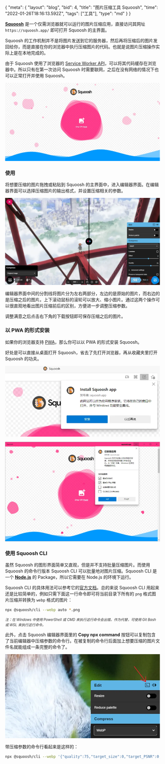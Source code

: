 <route>
{
  "meta": {
    "layout": "blog",
    "bid": 4,
    "title": "图片压缩工具 Squoosh",
    "time": "2022-01-26T18:16:13.592Z",
    "tags": ["工具"],
    "type": "md"
  }
}
</route>


**[Squoosh](https://squoosh.app/)** 是一个仅需浏览器就可以运行的图片压缩应用，直接访问其网址 `https://squoosh.app/` 即可打开 Squoosh 的主界面。

Squoosh 的工作机制并不是将图片发送到它的服务器，然后再将压缩后的图片发回给你，而是直接在你的浏览器中执行压缩图片的代码。也就是说图片压缩操作实际上是在本地完成的。

由于 Squoosh 使用了浏览器的 [Service Worker API](https://developer.mozilla.org/zh-CN/docs/Web/API/Service_Worker_API)，可以将其代码缓存在浏览器中。所以只有在第一次访问 Squoosh 时需要联网，之后在没有网络的情况下也可以正常打开并使用 Squoosh。

![squoosh-main](./_internal/squoosh-main.webp)

### 使用

将想要压缩的图片拖拽或粘贴到 Squoosh 的主界面中，进入编辑器界面。在编辑器界面可以选择压缩图片的输出格式，并设置压缩相关的参数。

![squoosh-editor](./_internal/squoosh-editor.webp)

编辑器界面中间的分割线将图片分为左右两部分，左边的是原始的图片，而右边的是压缩之后的图片。上下滚动鼠标的滚轮可以放大、缩小图片。通过这两个操作可以很直观地看出图片压缩前后的区别，方便进一步调整压缩参数。

调整满意之后点击右下角的下载按钮即可保存压缩之后的图片。

### 以 PWA 的形式安装

如果你的浏览器支持 [PWA](https://developer.mozilla.org/zh-CN/docs/Web/Progressive_web_apps)，那么你可以以 PWA 的形式安装 Squoosh。

好处是可以直接从桌面打开 Squoosh，省去了先打开浏览器，再从收藏夹里打开 Squoosh 的功夫。

![squoosh-spa-1](./_internal/squoosh-spa-1.webp)

![squoosh-spa-2](./_internal/squoosh-spa-2.webp)

### 使用 Squoosh CLI

虽然 Squoosh 的图形界面简单又直观，但是并不支持批量压缩图片。而使用 Squoosh 的命令行版本 Squoosh CLI 可以批量地对图片压缩。Squoosh CLI 是一个 **[Node.js](https://nodejs.org/en/)** 的 Package，所以它需要在 Node.js 的环境下运行。

Squoosh CLI 的具体用法可以参考它的[官方文档](https://github.com/GoogleChromeLabs/squoosh/tree/dev/cli)。总的来说 Squoosh CLI 用起来还是比较简单的，例如只需下面这一行命令即可将当前目录下所有的 `png` 格式图片压缩并转换为 `webp` 格式的图片：

```bash
npx @squoosh/cli --webp auto *.png
```

<small style="font-size: 0.8em; line-height: 1em; opacity: 0.9;">*注：在 Windows 中使用 PowerShell 或 CMD 来执行这行命令会出错。作为代替，可使用 Git Bash 或 WSL 来执行这行命令。*</small>

此外，点击 Squoosh 编辑器界面里的 **Copy npx command** 按钮可以复制包含了当前编辑器中压缩参数的命令行。在被复制的命令行后面加上想要压缩的图片文件名就能组成一条完整的命令了。

![squoosh-copy-command](./_internal/squoosh-copy-command.webp)

带压缩参数的命令行看起来是这样的：

```bash
npx @squoosh/cli --webp '{"quality":75,"target_size":0,"target_PSNR":0,"method":4,"sns_strength":50,"filter_strength":60,"filter_sharpness":0,"filter_type":1,"partitions":0,"segments":4,"pass":1,"show_compressed":0,"preprocessing":0,"autofilter":0,"partition_limit":0,"alpha_compression":1,"alpha_filtering":1,"alpha_quality":100,"lossless":0,"exact":0,"image_hint":0,"emulate_jpeg_size":0,"thread_level":0,"low_memory":0,"near_lossless":100,"use_delta_palette":0,"use_sharp_yuv":0}'
```
